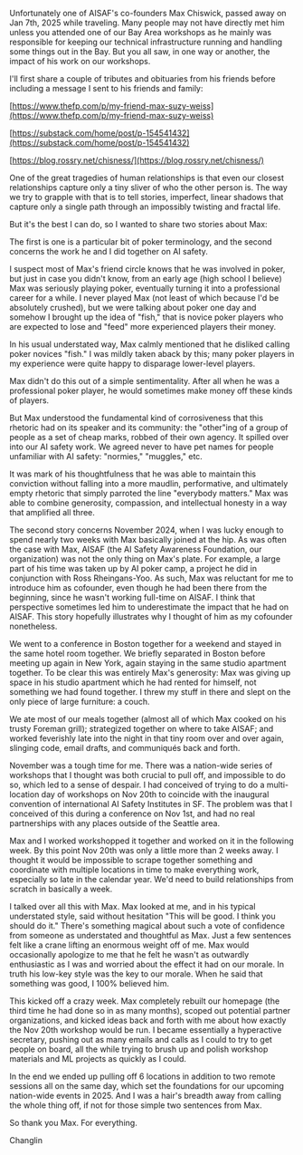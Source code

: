 Unfortunately one of AISAF's co-founders Max Chiswick, passed away on Jan 7th, 2025 while traveling. Many people may not have directly met him unless you attended one of our Bay Area workshops as he mainly was responsible for keeping our technical infrastructure running and handling some things out in the Bay. But you all saw, in one way or another, the impact of his work on our workshops.

I'll first share a couple of tributes and obituaries from his friends before including a message I sent to his friends and family:

[https://www.thefp.com/p/my-friend-max-suzy-weiss](https://www.thefp.com/p/my-friend-max-suzy-weiss)

[https://substack.com/home/post/p-154541432](https://substack.com/home/post/p-154541432)

[https://blog.rossry.net/chisness/](https://blog.rossry.net/chisness/)

One of the great tragedies of human relationships is that even our closest relationships capture only a tiny sliver of who the other person is. The way we try to grapple with that is to tell stories, imperfect, linear shadows that capture only a single path through an impossibly twisting and fractal life.

But it's the best I can do, so I wanted to share two stories about Max:

The first is one is a particular bit of poker terminology, and the second concerns the work he and I did together on AI safety.

I suspect most of Max's friend circle knows that he was involved in poker, but just in case you didn't know, from an early age (high school I believe) Max was seriously playing poker, eventually turning it into a professional career for a while. I never played Max (not least of which because I'd be absolutely crushed), but we were talking about poker one day and somehow I brought up the idea of "fish," that is novice poker players who are expected to lose and "feed" more experienced players their money.

In his usual understated way, Max calmly mentioned that he disliked calling poker novices "fish." I was mildly taken aback by this; many poker players in my experience were quite happy to disparage lower-level players.

Max didn't do this out of a simple sentimentality. After all when he was a professional poker player, he would sometimes make money off these kinds of players.

But Max understood the fundamental kind of corrosiveness that this rhetoric had on its speaker and its community: the "other"ing of a group of people as a set of cheap marks, robbed of their own agency. It spilled over into our AI safety work. We agreed never to have pet names for people unfamiliar with AI safety: "normies," "muggles," etc.

It was mark of his thoughtfulness that he was able to maintain this conviction without falling into a more maudlin, performative, and ultimately empty rhetoric that simply parroted the line "everybody matters." Max was able to combine generosity, compassion, and intellectual honesty in a way that amplified all three.

The second story concerns November 2024, when I was lucky enough to spend nearly two weeks with Max basically joined at the hip. As was often the case with Max, AISAF (the AI Safety Awareness Foundation, our organization) was not the only thing on Max's plate. For example, a large part of his time was taken up by AI poker camp, a project he did in conjunction with Ross Rheingans-Yoo. As such, Max was reluctant for me to introduce him as cofounder, even though he had been there from the beginning, since he wasn't working full-time on AISAF. I think that perspective sometimes led him to underestimate the impact that he had on AISAF. This story hopefully illustrates why I thought of him as my cofounder nonetheless.

We went to a conference in Boston together for a weekend and stayed in the same hotel room together. We briefly separated in Boston before meeting up again in New York, again staying in the same studio apartment together. To be clear this was entirely Max's generosity: Max was giving up space in his studio apartment which he had rented for himself, not something we had found together. I threw my stuff in there and slept on the only piece of large furniture: a couch.

We ate most of our meals together (almost all of which Max cooked on his trusty Foreman grill); strategized together on where to take AISAF; and worked feverishly late into the night in that tiny room over and over again, slinging code, email drafts, and communiqués back and forth.

November was a tough time for me. There was a nation-wide series of workshops that I thought was both crucial to pull off, and impossible to do so, which led to a sense of despair. I had conceived of trying to do a multi-location day of workshops on Nov 20th to coincide with the inaugural convention of international AI Safety Institutes in SF. The problem was that I conceived of this during a conference on Nov 1st, and had no real partnerships with any places outside of the Seattle area.

Max and I worked workshopped it together and worked on it in the following week. By this point Nov 20th was only a little more than 2 weeks away. I thought it would be impossible to scrape together something and coordinate with multiple locations in time to make everything work, especially so late in the calendar year. We'd need to build relationships from scratch in basically a week.

I talked over all this with Max. Max looked at me, and in his typical understated style, said without hesitation "This will be good. I think you should do it." There's something magical about such a vote of confidence from someone as understated and thoughtful as Max. Just a few sentences felt like a crane lifting an enormous weight off of me. Max would occasionally apologize to me that he felt he wasn't as outwardly enthusiastic as I was and worried about the effect it had on our morale. In truth his low-key style was the key to our morale. When he said that something was good, I 100% believed him.

This kicked off a crazy week. Max completely rebuilt our homepage (the third time he had done so in as many months), scoped out potential partner organizations, and kicked ideas back and forth with me about how exactly the Nov 20th workshop would be run. I became essentially a hyperactive secretary, pushing out as many emails and calls as I could to try to get people on board, all the while trying to brush up and polish workshop materials and ML projects as quickly as I could.

In the end we ended up pulling off 6 locations in addition to two remote sessions all on the same day, which set the foundations for our upcoming nation-wide events in 2025. And I was a hair's breadth away from calling the whole thing off, if not for those simple two sentences from Max.

So thank you Max. For everything.

Changlin
